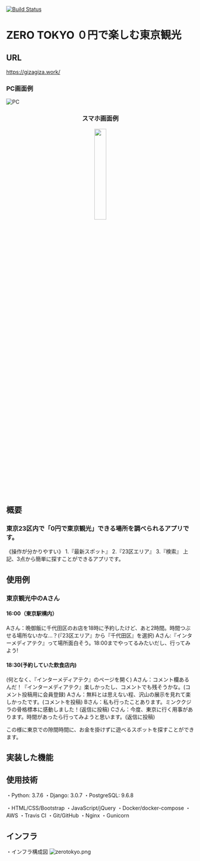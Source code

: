 [![Build Status](https://travis-ci.org/gizaju10/django.svg?branch=master)](https://travis-ci.org/gizaju10/django)

# ZERO TOKYO ０円で楽しむ東京観光

## URL
https://gizagiza.work/
### PC画面例
![PC](https://giza-s3.s3-ap-northeast-1.amazonaws.com/zerorokyo_PC.PNG)

<div align="center">
  <h3>スマホ画面例</h3>
</div>
<div align="center">
  <img src="https://giza-s3.s3-ap-northeast-1.amazonaws.com/Screenshot_20200622-202057.png" width=25% title＝"スマホ">
 </div>


## 概要
### 東京23区内で「0円で東京観光」できる場所を調べられるアプリです。
《操作が分かりやすい》
 1.『最新スポット』
 2.『23区エリア』
 3.『検索』
上記、3点から簡単に探すことができるアプリです。

## 使用例
### 東京観光中のAさん
#### 16:00（東京駅構内）
Aさん：晩御飯に千代田区のお店を18時に予約したけど、あと2時間。時間つぶせる場所ないかな...？(『23区エリア』から『千代田区』を選択)
Aさん:『インターメディアテク』って場所面白そう。18:00までやってるみたいだし、行ってみよう!

#### 18:30(予約していた飲食店内)
(何となく、『インターメディアテク』のページを開く)
Aさん：コメント欄あるんだ！『インターメディアテク』楽しかったし、コメントでも残そうかな。(コメント投稿用に会員登録)
Aさん：無料とは思えない程、沢山の展示を見れて楽しかったです。(コメントを投稿)
Bさん：私も行ったことあります。ミンククジラの骨格標本に感動しました！(返信に投稿)
Cさん：今度、東京に行く用事があります。時間があったら行ってみようと思います。(返信に投稿)

この様に東京での隙間時間に、お金を掛けずに遊べるスポットを探すことができます。

## 実装した機能

## 使用技術
・Python: 3.7.6
・Django: 3.0.7
・PostgreSQL: 9.6.8

・HTML/CSS/Bootstrap
・JavaScript/jQuery
・Docker/docker-compose
・AWS
・Travis CI
・Git/GitHub
・Nginx
・Gunicorn

## インフラ
・インフラ構成図
![zerotokyo.png](https://giza-s3.s3-ap-northeast-1.amazonaws.com/zerotokyo.png)